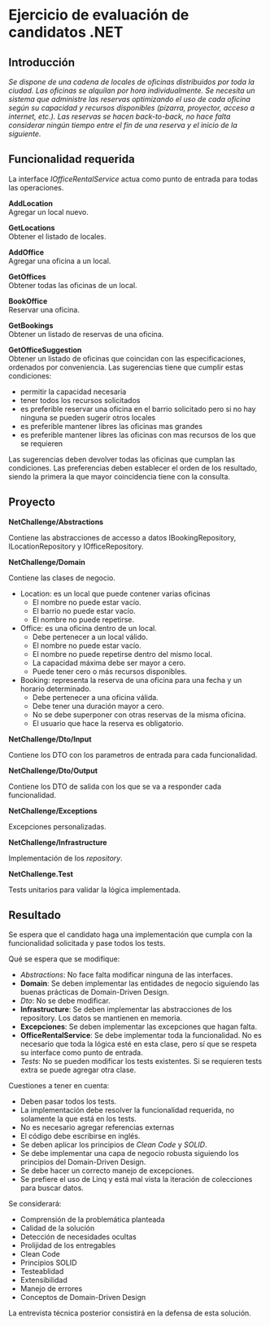 # Ejercicio de evaluación de candidatos .NET

## Introducción

*Se dispone de una cadena de locales de oficinas distribuidos por toda la ciudad.
Las oficinas se alquilan por hora individualmente. 
Se necesita un sistema que administre las reservas optimizando el uso de cada oficina según su capacidad y recursos disponibles (pizarra, proyector, acceso a internet, etc.).
Las reservas se hacen back-to-back, no hace falta considerar ningún tiempo entre el fin de una reserva y el inicio de la siguiente.*


## Funcionalidad requerida

La interface *IOfficeRentalService* actua como punto de entrada para todas las operaciones.


**AddLocation**<br/>
Agregar un local nuevo.

**GetLocations**<br/> 
Obtener el listado de locales.

**AddOffice**<br/> 
Agregar una oficina a un local.

**GetOffices**<br/> 
Obtener todas las oficinas de un local.

**BookOffice**<br/> 
Reservar una oficina.

**GetBookings**<br/> 
Obtener un listado de reservas de una oficina.

**GetOfficeSuggestion**<br/> 
Obtener un listado de oficinas que coincidan con las especificaciones, ordenados por conveniencia.
Las sugerencias tiene que cumplir estas condiciones:
- permitir la capacidad necesaria
- tener todos los recursos solicitados
- es preferible reservar una oficina en el barrio solicitado pero si no hay ninguna se pueden sugerir otros locales
- es preferible mantener libres las oficinas mas grandes
- es preferible mantener libres las oficinas con mas recursos de los que se requieren

Las sugerencias deben devolver todas las oficinas que cumplan las condiciones. 
Las preferencias deben establecer el orden de los resultado, siendo la primera la que mayor coincidencia tiene con la consulta.


## Proyecto

**NetChallenge/Abstractions**

Contiene las abstracciones de accesso a datos IBookingRepository, ILocationRepository y IOfficeRepository.


**NetChallenge/Domain**

Contiene las clases de negocio.

- Location: es un local que puede contener varias oficinas
    - El nombre no puede estar vacío.
    - El barrio no puede estar vacío.
    - El nombre no puede repetirse.
- Office: es una oficina dentro de un local.
    - Debe pertenecer a un local válido.
    - El nombre no puede estar vacío.
    - El nombre no puede repetirse dentro del mismo local.
    - La capacidad máxima debe ser mayor a cero.
    - Puede tener cero o más recursos disponibles.
- Booking: representa la reserva de una oficina para una fecha y un horario determinado.
    - Debe pertenecer a una oficina válida.
    - Debe tener una duración mayor a cero.
    - No se debe superponer con otras reservas de la misma oficina.
    - El usuario que hace la reserva es obligatorio.


**NetChallenge/Dto/Input**

Contiene los DTO con los parametros de entrada para cada funcionalidad.


**NetChallenge/Dto/Output**

Contiene los DTO de salida con los que se va a responder cada funcionalidad.


**NetChallenge/Exceptions**

Excepciones personalizadas.

**NetChallenge/Infrastructure**

Implementación de los _repository_.

**NetChallenge.Test**

Tests unitarios para validar la lógica implementada.



## Resultado

Se espera que el candidato haga una implementación que cumpla con la funcionalidad solicitada y pase todos los tests.

Qué se espera que se modifique:
- _Abstractions_: No face falta modificar ninguna de las interfaces.
- **Domain**: Se deben implementar las entidades de negocio siguiendo las buenas prácticas de Domain-Driven Design.
- _Dto_: No se debe modificar.
- **Infrastructure**: Se deben implementar las abstracciones de los repository. Los datos se mantienen en memoria.
- **Excepciones**: Se deben implementar las excepciones que hagan falta.
- **OfficeRentalService**: Se debe implementar toda la funcionalidad. No es necesario que toda la lógica esté en esta clase, pero sí que se respeta su interface como punto de entrada.
- _Tests_: No se pueden modificar los tests existentes. Si se requieren tests extra se puede agregar otra clase.


Cuestiones a tener en cuenta:
- Deben pasar todos los tests.
- La implementación debe resolver la funcionalidad requerida, no solamente la que está en los tests.
- No es necesario agregar referencias externas
- El código debe escribirse en inglés.
- Se deben aplicar los principios de _Clean Code_ y _SOLID_.
- Se debe implementar una capa de negocio robusta siguiendo los principios del Domain-Driven Design.
- Se debe hacer un correcto manejo de excepciones.
- Se prefiere el uso de Linq y está mal vista la iteración de colecciones para buscar datos.



Se considerará:
- Comprensión de la problemática planteada
- Calidad de la solución
- Detección de necesidades ocultas
- Prolijidad de los entregables
- Clean Code
- Principios SOLID
- Testeablidad
- Extensibilidad
- Manejo de errores
- Conceptos de Domain-Driven Design

La entrevista técnica posterior consistirá en la defensa de esta solución.